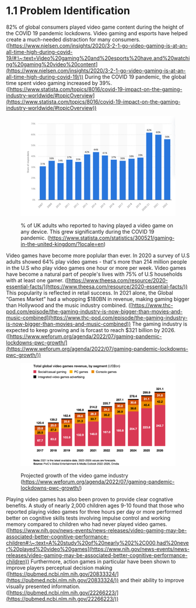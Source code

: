 # 1.1 Problem Identification

82% of global consumers played video game content during the height of the COVID 19 pandemic lockdowns. Video gaming and esports have helped create a much-needed distraction for many consumers. ([https://www.nielsen.com/insights/2020/3-2-1-go-video-gaming-is-at-an-all-time-high-during-covid-19/#:\~:text=Video%20gaming%20and%20esports%20have,and%20watching%20gaming%20video%20content](https://www.nielsen.com/insights/2020/3-2-1-go-video-gaming-is-at-an-all-time-high-during-covid-19/)) During the COVID 19 pandemic, the global time spent video gaming increased by 39%. ([https://www.statista.com/topics/8016/covid-19-impact-on-the-gaming-industry-worldwide/#topicOverview](https://www.statista.com/topics/8016/covid-19-impact-on-the-gaming-industry-worldwide/#topicOverview))

<figure><img src="../.gitbook/assets/gamingpenetrationintheuk.png" alt=""><figcaption><p>% of UK adults who reported to having played a video game on any device. This grew significantly during the COVID 19 pandemic. (<a href="https://www.statista.com/statistics/300521/gaming-in-the-united-kingdom/?locale=en">https://www.statista.com/statistics/300521/gaming-in-the-united-kingdom/?locale=en</a>)</p></figcaption></figure>

Video games have become more poplular than ever. In 2020 a survey of U.S adults showed 64% play video games - that's more than 214 million people in the U.S who play video games one hour or more per week. Video games have become a natural part of people's lives with 75% of U.S households with at least one gamer. ([https://www.theesa.com/resource/2020-essential-facts/](https://www.theesa.com/resource/2020-essential-facts/)) This popularity is reflected in retail success. In 2021 alone, the Global “Games Market” had a whopping $180BN in revenue, making gaming bigger than Hollywood and the music industry combined. ([https://www.thc-pod.com/episode/the-gaming-industry-is-now-bigger-than-movies-and-music-combined](https://www.thc-pod.com/episode/the-gaming-industry-is-now-bigger-than-movies-and-music-combined)) The gaming industry is expected to keep growing and is forcast to reach $321 billion by 2026. ([https://www.weforum.org/agenda/2022/07/gaming-pandemic-lockdowns-pwc-growth/](https://www.weforum.org/agenda/2022/07/gaming-pandemic-lockdowns-pwc-growth/))

<figure><img src="../.gitbook/assets/eNuMKxy3s83mWchCzmjrBP-MSqzrj5Uhr7r5ioZjbm0.png" alt=""><figcaption><p>Projected growth of the video game industry (<a href="https://www.weforum.org/agenda/2022/07/gaming-pandemic-lockdowns-pwc-growth/">https://www.weforum.org/agenda/2022/07/gaming-pandemic-lockdowns-pwc-growth/</a>)</p></figcaption></figure>

Playing video games has also been proven to provide clear cognative benefits. A study of nearly 2,000 children ages 9-10 found that those who reported playing video games for three hours per day or more performed better on cognitive skills tests involving impulse control and working memory compared to children who had never played video games. ([https://www.nih.gov/news-events/news-releases/video-gaming-may-be-associated-better-cognitive-performance-children#:\~:text=A%20study%20of%20nearly%202%2C000,had%20never%20played%20video%20games](https://www.nih.gov/news-events/news-releases/video-gaming-may-be-associated-better-cognitive-performance-children)) Furthermore, action games in particular have been shown to improve players perceptual decision making ([https://pubmed.ncbi.nlm.nih.gov/20833324/](https://pubmed.ncbi.nlm.nih.gov/20833324/)) and their ability to improve visually presented information. ([https://pubmed.ncbi.nlm.nih.gov/22266223/](https://pubmed.ncbi.nlm.nih.gov/22266223/))



